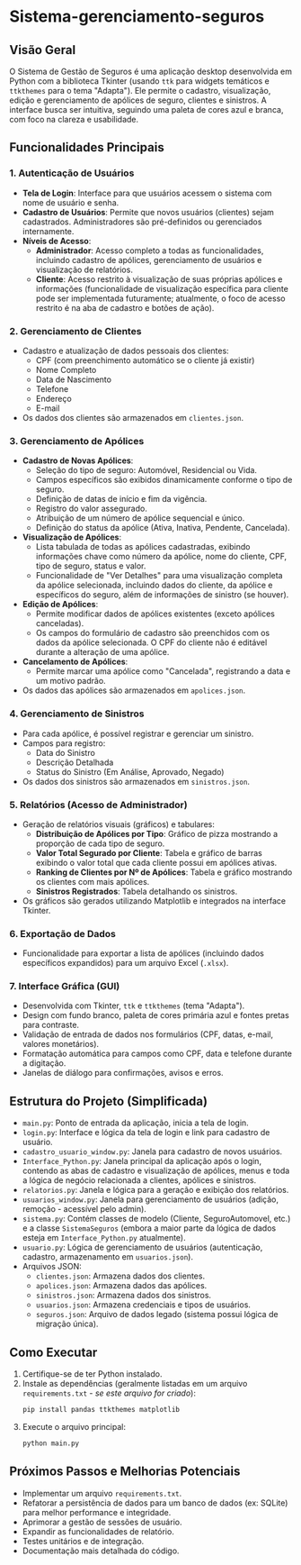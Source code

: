 # Sistema-gerenciamento-seguros

## Visão Geral

O Sistema de Gestão de Seguros é uma aplicação desktop desenvolvida em Python com a biblioteca Tkinter (usando `ttk` para widgets temáticos e `ttkthemes` para o tema "Adapta"). Ele permite o cadastro, visualização, edição e gerenciamento de apólices de seguro, clientes e sinistros. A interface busca ser intuitiva, seguindo uma paleta de cores azul e branca, com foco na clareza e usabilidade.

## Funcionalidades Principais

### 1. Autenticação de Usuários
- **Tela de Login**: Interface para que usuários acessem o sistema com nome de usuário e senha.
- **Cadastro de Usuários**: Permite que novos usuários (clientes) sejam cadastrados. Administradores são pré-definidos ou gerenciados internamente.
- **Níveis de Acesso**:
    - **Administrador**: Acesso completo a todas as funcionalidades, incluindo cadastro de apólices, gerenciamento de usuários e visualização de relatórios.
    - **Cliente**: Acesso restrito à visualização de suas próprias apólices e informações (funcionalidade de visualização específica para cliente pode ser implementada futuramente; atualmente, o foco de acesso restrito é na aba de cadastro e botões de ação).

### 2. Gerenciamento de Clientes
- Cadastro e atualização de dados pessoais dos clientes:
    - CPF (com preenchimento automático se o cliente já existir)
    - Nome Completo
    - Data de Nascimento
    - Telefone
    - Endereço
    - E-mail
- Os dados dos clientes são armazenados em `clientes.json`.

### 3. Gerenciamento de Apólices
- **Cadastro de Novas Apólices**:
    - Seleção do tipo de seguro: Automóvel, Residencial ou Vida.
    - Campos específicos são exibidos dinamicamente conforme o tipo de seguro.
    - Definição de datas de início e fim da vigência.
    - Registro do valor assegurado.
    - Atribuição de um número de apólice sequencial e único.
    - Definição do status da apólice (Ativa, Inativa, Pendente, Cancelada).
- **Visualização de Apólices**:
    - Lista tabulada de todas as apólices cadastradas, exibindo informações chave como número da apólice, nome do cliente, CPF, tipo de seguro, status e valor.
    - Funcionalidade de "Ver Detalhes" para uma visualização completa da apólice selecionada, incluindo dados do cliente, da apólice e específicos do seguro, além de informações de sinistro (se houver).
- **Edição de Apólices**:
    - Permite modificar dados de apólices existentes (exceto apólices canceladas).
    - Os campos do formulário de cadastro são preenchidos com os dados da apólice selecionada. O CPF do cliente não é editável durante a alteração de uma apólice.
- **Cancelamento de Apólices**:
    - Permite marcar uma apólice como "Cancelada", registrando a data e um motivo padrão.
- Os dados das apólices são armazenados em `apolices.json`.

### 4. Gerenciamento de Sinistros
- Para cada apólice, é possível registrar e gerenciar um sinistro.
- Campos para registro:
    - Data do Sinistro
    - Descrição Detalhada
    - Status do Sinistro (Em Análise, Aprovado, Negado)
- Os dados dos sinistros são armazenados em `sinistros.json`.

### 5. Relatórios (Acesso de Administrador)
- Geração de relatórios visuais (gráficos) e tabulares:
    - **Distribuição de Apólices por Tipo**: Gráfico de pizza mostrando a proporção de cada tipo de seguro.
    - **Valor Total Segurado por Cliente**: Tabela e gráfico de barras exibindo o valor total que cada cliente possui em apólices ativas.
    - **Ranking de Clientes por Nº de Apólices**: Tabela e gráfico mostrando os clientes com mais apólices.
    - **Sinistros Registrados**: Tabela detalhando os sinistros.
- Os gráficos são gerados utilizando Matplotlib e integrados na interface Tkinter.

### 6. Exportação de Dados
- Funcionalidade para exportar a lista de apólices (incluindo dados específicos expandidos) para um arquivo Excel (`.xlsx`).

### 7. Interface Gráfica (GUI)
- Desenvolvida com Tkinter, `ttk` e `ttkthemes` (tema "Adapta").
- Design com fundo branco, paleta de cores primária azul e fontes pretas para contraste.
- Validação de entrada de dados nos formulários (CPF, datas, e-mail, valores monetários).
- Formatação automática para campos como CPF, data e telefone durante a digitação.
- Janelas de diálogo para confirmações, avisos e erros.

## Estrutura do Projeto (Simplificada)

- `main.py`: Ponto de entrada da aplicação, inicia a tela de login.
- `login.py`: Interface e lógica da tela de login e link para cadastro de usuário.
- `cadastro_usuario_window.py`: Janela para cadastro de novos usuários.
- `Interface_Python.py`: Janela principal da aplicação após o login, contendo as abas de cadastro e visualização de apólices, menus e toda a lógica de negócio relacionada a clientes, apólices e sinistros.
- `relatorios.py`: Janela e lógica para a geração e exibição dos relatórios.
- `usuarios_window.py`: Janela para gerenciamento de usuários (adição, remoção - acessível pelo admin).
- `sistema.py`: Contém classes de modelo (Cliente, SeguroAutomovel, etc.) e a classe `SistemaSeguros` (embora a maior parte da lógica de dados esteja em `Interface_Python.py` atualmente).
- `usuario.py`: Lógica de gerenciamento de usuários (autenticação, cadastro, armazenamento em `usuarios.json`).
- Arquivos JSON:
    - `clientes.json`: Armazena dados dos clientes.
    - `apolices.json`: Armazena dados das apólices.
    - `sinistros.json`: Armazena dados dos sinistros.
    - `usuarios.json`: Armazena credenciais e tipos de usuários.
    - `seguros.json`: Arquivo de dados legado (sistema possui lógica de migração única).

## Como Executar

1.  Certifique-se de ter Python instalado.
2.  Instale as dependências (geralmente listadas em um arquivo `requirements.txt` - *se este arquivo for criado*):
    ```bash
    pip install pandas ttkthemes matplotlib
    ```
3.  Execute o arquivo principal:
    ```bash
    python main.py
    ```

## Próximos Passos e Melhorias Potenciais
- Implementar um arquivo `requirements.txt`.
- Refatorar a persistência de dados para um banco de dados (ex: SQLite) para melhor performance e integridade.
- Aprimorar a gestão de sessões de usuário.
- Expandir as funcionalidades de relatório.
- Testes unitários e de integração.
- Documentação mais detalhada do código. 
